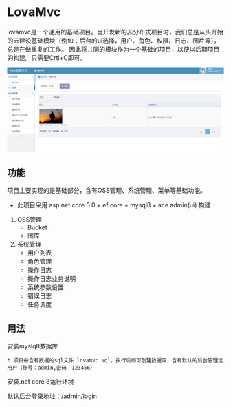 # LovaMvc

lovamvc是一个通用的基础项目。当开发新的非分布式项目时，我们总是从头开始的去建设基础模块（例如：后台的ui选择，用户、角色、权限、日志、图片等），总是在做重复的工作。
因此将共同的模块作为一个基础的项目，以便以后期项目的构建。只需要Crtl+C即可。

![图片](https://github.com/lovachen/LovaMvc/blob/master/1574754461(1).jpg)


## 功能
  项目主要实现的是基础部分，含有OSS管理、系统管理、菜单等基础功能。
  
* 此项目采用  asp.net core 3.0 + ef core + mysql8 + ace admin(ui) 构建

1. OSS管理  
   * Bucket 
   * 图库
2. 系统管理  
   * 用户列表 
   * 角色管理
   * 操作日志
   * 操作日志业务说明
   * 系统参数设置
   * 错误日志
   * 任务调度
   
## 用法
  安装myslq8数据库
  
    * 项目中含有数据的sql文件 lovamvc.sql，执行后即可创建数据库，含有默认的后台管理远用户（账号：admin,密码：123456）
    
  安装.net core 3运行环境
  
  默认后台登录地址：/admin/login
